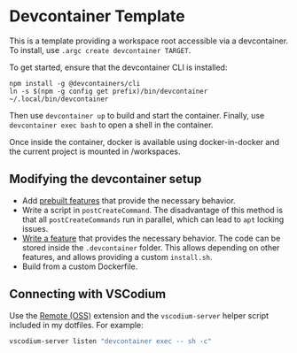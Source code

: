 # Devcontainer Template

This is a template providing a workspace root accessible via a devcontainer. To install, use `.argc create devcontainer TARGET`.

To get started, ensure that the devcontainer CLI is installed:

```
npm install -g @devcontainers/cli
ln -s $(npm -g config get prefix)/bin/devcontainer ~/.local/bin/devcontainer
```

Then use `devcontainer up` to build and start the container. Finally, use `devcontainer exec bash` to open a shell in the container.

Once inside the container, docker is available using docker-in-docker and the current project is mounted in /workspaces.

## Modifying the devcontainer setup

- Add [prebuilt features](https://containers.dev/features) that provide the necessary behavior.
- Write a script in `postCreateCommand`. The disadvantage of this method is that all `postCreateCommands` run in parallel, which can lead to `apt` locking issues.
- [Write a feature](https://containers.dev/implementors/features/) that provides the necessary behavior. The code can be stored inside the `.devcontainer` folder. This allows depending on other features, and allows providing a custom `install.sh`.
- Build from a custom Dockerfile.

## Connecting with VSCodium

Use the [Remote (OSS)](https://open-vsx.org/extension/xaberus/remote-oss) extension and the `vscodium-server` helper script included in my dotfiles. For example:

```bash
vscodium-server listen "devcontainer exec -- sh -c"
```


